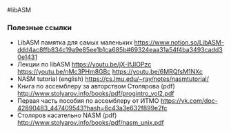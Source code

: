 #libASM
### Полезные ссылки

+ LibASM памятка для самых маленьких
<https://www.notion.so/LibASM-ddd4ac8ffb834c19a9e85ee1b1ca685b#69324eaa31a54f4ba3493cadd30e1431>
+ Лекции по libASM
<https://youtu.be/jX-IfJIOPzc>
<https://youtu.be/nMc3PHm8GBc>
<https://youtu.be/6MRQfsM1NXc>
+ NASM tutorial (english)
<https://cs.lmu.edu/~ray/notes/nasmtutorial/>
+ Книга по ассемблеру за авторством Столярова (pdf)
<http://www.stolyarov.info/books/pdf/progintro_vol2.pdf>
+ Первая часть пособия по ассемблеру от ИТМО
<https://vk.com/doc-42890483_447409543?hash=6c43a3e632f899e2fc>
+ Столяров касательно NASM (pdf)
<http://www.stolyarov.info/books/pdf/nasm_unix.pdf>
